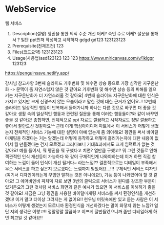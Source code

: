 # WebService

웹 서비스

1. Description(설명)
    펭귄을 통한 의식 수준 개선 
    어케? 죽인 수로
    어케? 설문을 통해서 
    ? 일단 ppt먼저 작성하고 시작하자
    gdgd
    gd123
123123123
3. Prerequisite(전제조건)
123
4. Files(코드요약)
123123123
5. Usage(사용법)asd123123
123
123
https://www.miricanvas.com/v/1klgqr
123123



https://penguinsave.netlify.app/

강사님
참고사항
3번째 슬라이드
기후변화 및 해수면 상승 등으로 가장 심각한 지구온난화 -> 문맥이 좀 자연스럽지 않은 것 같아요
기후변화 및 해수면 상승 등의 피해를 일으키는 지구온난화가 더 자연스러울 것 같아요|
4번째 슬라이드
지구온난화에 대한 인식은 가지고 있지만 크게 신경쓰지 않는 모습이라고 말한 것에 대한 근거가 없어요..!
12번째 슬라이드
일상적인 행동이 반복해서 들어가니까 하나는 다른 것으로 바꾸면 더 좋을 것 같아요
생활 속의 일상적인 행동과 관련된 질문을 통해 이러한 행동들이?와 같이 바꾸면 좋을 것 같아요!
종합하면, 전체적으로 ppt 자료도 깔끔하고 시작자료도 정말 깔끔하고 좋아서 잘만드신 것같아요^^
근데 이게 핵심아이디어 파트에서 이 서비스가 어떻게 생겼는지 전체적인 서비스 기능에 대한 설명이 아예 없는게 좀 의아해요! 펭귄을 써서 바이럴 마케팅을 하겠다는 거는 알겠는데 어떻게 동작하고 어떻게 흘러가는지에 대한 내용이 없어서 뭘 만들겠다는 건지 모르겠고 그러다보니 기대효과에서도 크게 임팩트가 없는 것 같아요! 예를 들어서, 뭐 펭귄을 뭐 구했다고 치면? 얼만큼 구했고? 뭐 그런 것들로 인해 객관적인 인식 개선등이 가능하다 와 같이 구체적인게 나와야하는데 이거 하면 직접 참여하는 느낌이 들어 인식이 개선 될거다~ 라는느낌??
결론적으로는 디테일이 부족해서 무슨 서비스를 하고 싶은지 모르겠다는 느낌까지 받았어요...!!!
구체적인 서비스 디자인(여기서 디자인이라는게 꾸밈만 말하는 것은 아니에요!), 기능 등이 나와있어야 할 것 같아요!
그 에어비엔비 피치덱 자료 보면 3번의 클릭으로 서비스가 된다를 강조한 부분이 있거든요?! 그런 것처럼 서비스 화면과 같은 예시가 있으면 이 서비스를 이해하기 좋을 것 같아요!
지금은 그냥 펭귄을 사용한 바이럴마케팅 서비스를 써서 환경인식을 개선하겠다! 이거 말고 더이상 그려지는 게 없어요!!
현우님 머릿속에만 있고 듣는 사람은 이 서비스가 어떻게 생겼는지 모르니까 환경인식을 개선하겠다는 말이 와닿지 않는 느낌?!
일단 저의 생각은 이렇고!! 정말정말 깔끔하고 이쁘게 잘만들었으니까 좀만 디테일하게 하면 최고일 것 같아요!!
